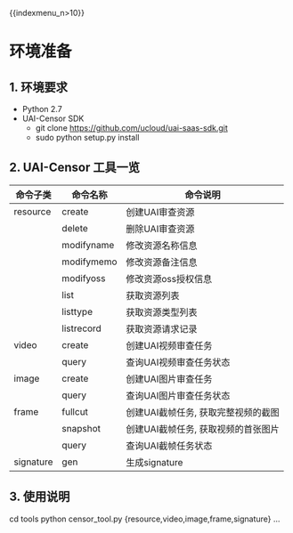 {{indexmenu_n>10}}

# 环境准备

## 1. 环境要求

- Python 2.7
- UAI-Censor SDK
    - git clone https://github.com/ucloud/uai-saas-sdk.git
    - sudo python setup.py install

## 2. UAI-Censor 工具一览

| 命令子类 | 命令名称 | 命令说明 |
| -------- | -------- | -------- |
| resource   | create      | 创建UAI审查资源 |
|            | delete      | 删除UAI审查资源 |
|			   | modifyname  | 修改资源名称信息 |
| 			   | modifymemo  | 修改资源备注信息 |
|            | modifyoss   | 修改资源oss授权信息 |
|            | list        | 获取资源列表 |
|            | listtype    | 获取资源类型列表 |
|            | listrecord  | 获取资源请求记录 |
| video      | create      | 创建UAI视频审查任务 |
|            | query       | 查询UAI视频审查任务状态 |
| image      | create      | 创建UAI图片审查任务 |
|            | query       | 查询UAI图片审查任务状态|
| frame      | fullcut     | 创建UAI截帧任务, 获取完整视频的截图 |
|			   | snapshot    | 创建UAI截帧任务, 获取视频的首张图片 |
|            | query       | 查询UAI截帧任务状态 |
| signature  | gen         | 生成signature |

## 3. 使用说明

  cd tools
  python censor_tool.py {resource,video,image,frame,signature} ...

